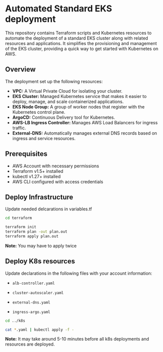 # Automated Standard EKS deployment
This repository contains Terraform scripts and Kubernetes resources to automate the deployment of a standard EKS cluster along with related resources and applications. It simplifies the provisioning and management of the EKS cluster, providing a quick way to get started with Kubernetes on AWS.
## Overview
The deployment set up the following resources:

* **VPC:** A Virtual Private Cloud for isolating your cluster.
* **EKS Cluster:** Managed Kubernetes service that makes it easier to deploy, manage, and scale containerized applications.
* **EKS Node Group:** A group of worker nodes that register with the Kubernetes control plane.
* **ArgoCD:** Continuous Delivery tool for Kubernetes.
* **AWS-LB Ingress Controller:** Manages AWS Load Balancers for ingress traffic.
* **External-DNS:** Automatically manages external DNS records based on ingress and service resources.

## Prerequisites
* AWS Account with necessary permissions
* Terraform v1.5+ installed
* kubectl v1.27+ installed
* AWS CLI configured with access credentials

## Deploy Infrastructure
Update needed delcarations in variables.tf
```bash
cd terraform

terraform init
terraform plan -out plan.out
terraform apply plan.out
```
**Note:** You may have to apply twice
## Deploy K8s resources

Update declarations in the following files with your account information:

* `alb-controller.yaml`

* `cluster-autoscaler.yaml`

* `external-dns.yaml`

* `ingress-argo.yaml`

```bash
cd ../k8s

cat *.yaml | kubectl apply -f -
```
**Note:** It may take around 5-10 minutes before all k8s deployments and resources are deployed.